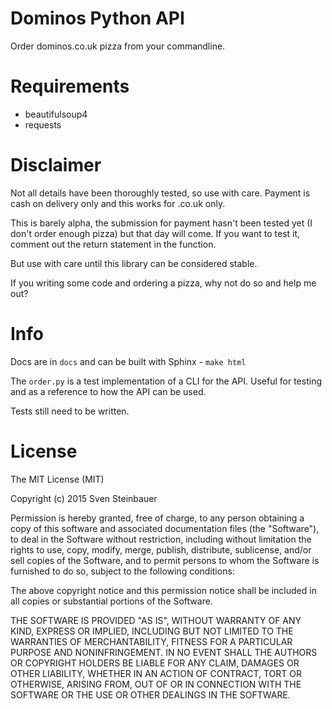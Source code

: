 Dominos Python API
==================

Order dominos.co.uk pizza from your commandline.

Requirements
============

* beautifulsoup4
* requests

Disclaimer
==========

Not all details have been thoroughly tested, so use with care. Payment is
cash on delivery only and this works for .co.uk only.

This is barely alpha, the submission for payment hasn't been tested yet
(I don't order enough pizza) but that day will come.
If you want to test it, comment out the return statement in the function.

But use with care until this library can be considered stable.

If you writing some code and ordering a pizza, why not do so and help me out?

Info
====

Docs are in `docs` and can be built with Sphinx - `make html` 

The `order.py` is a test implementation of a CLI for the API. Useful for testing
and as a reference to how the API can be used.

Tests still need to be written.

License
=======

The MIT License (MIT)

Copyright (c) 2015 Sven Steinbauer

Permission is hereby granted, free of charge, to any person obtaining a copy
of this software and associated documentation files (the "Software"), to deal
in the Software without restriction, including without limitation the rights
to use, copy, modify, merge, publish, distribute, sublicense, and/or sell
copies of the Software, and to permit persons to whom the Software is
furnished to do so, subject to the following conditions:

The above copyright notice and this permission notice shall be included in
all copies or substantial portions of the Software.

THE SOFTWARE IS PROVIDED "AS IS", WITHOUT WARRANTY OF ANY KIND, EXPRESS OR
IMPLIED, INCLUDING BUT NOT LIMITED TO THE WARRANTIES OF MERCHANTABILITY,
FITNESS FOR A PARTICULAR PURPOSE AND NONINFRINGEMENT. IN NO EVENT SHALL THE
AUTHORS OR COPYRIGHT HOLDERS BE LIABLE FOR ANY CLAIM, DAMAGES OR OTHER
LIABILITY, WHETHER IN AN ACTION OF CONTRACT, TORT OR OTHERWISE, ARISING FROM,
OUT OF OR IN CONNECTION WITH THE SOFTWARE OR THE USE OR OTHER DEALINGS IN
THE SOFTWARE.
